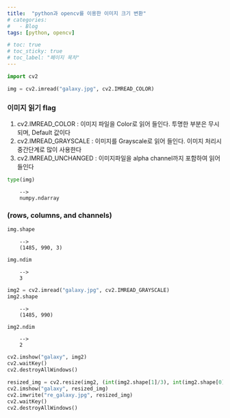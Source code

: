```yaml
---
title:  "python과 opencv를 이용한 이미지 크기 변환"
# categories:
#   - Blog
tags: [python, opencv]

# toc: true
# toc_sticky: true
# toc_label: "페이지 목차"
---
```



```python
import cv2

img = cv2.imread("galaxy.jpg", cv2.IMREAD_COLOR)
```

### 이미지 읽기 flag
1. cv2.IMREAD_COLOR : 이미지 파일을 Color로 읽어 들인다. 투명한 부분은 무시되며, Default 값이다
2. cv2.IMREAD_GRAYSCALE : 이미지를 Grayscale로 읽어 들인다. 이미지 처리시 중간단계로 많이 사용한다
3. cv2.IMREAD_UNCHANGED : 이미지파일을 alpha channel까지 포함하여 읽어 들인다 


```python
type(img)
```



        -->
        numpy.ndarray



### (rows, columns, and channels)


```python
img.shape
```




        -->
        (1485, 990, 3)




```python
img.ndim
```




        -->
        3




```python
img2 = cv2.imread("galaxy.jpg", cv2.IMREAD_GRAYSCALE)
img2.shape
```




        -->
        (1485, 990)




```python
img2.ndim
```




        -->
        2




```python
cv2.imshow("galaxy", img2)
cv2.waitKey()
cv2.destroyAllWindows()
```


```python
resized_img = cv2.resize(img2, (int(img2.shape[1]/3), int(img2.shape[0]/3)))
cv2.imshow("galaxy", resized_img)
cv2.imwrite("re_galaxy.jpg", resized_img)
cv2.waitKey()
cv2.destroyAllWindows()
```
